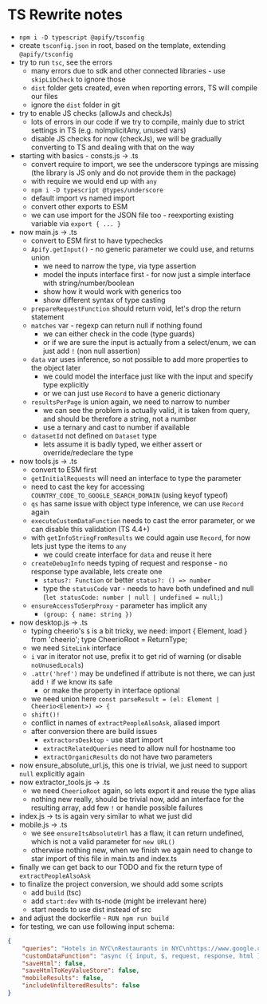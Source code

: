 TS Rewrite notes
================

- `npm i -D typescript @apify/tsconfig`
- create `tsconfig.json` in root, based on the template, extending `@apify/tsconfig`
- try to run `tsc`, see the errors
    - many errors due to sdk and other connected libraries - use `skipLibCheck` to ignore those
    - `dist` folder gets created, even when reporting errors, TS will compile our files
    - ignore the `dist` folder in git
- try to enable JS checks (allowJs and checkJs)
    - lots of errors in our code if we try to compile, mainly due to strict settings in TS (e.g. noImplicitAny, unused vars)
    - disable JS checks for now (checkJs), we will be gradually converting to TS and dealing with that on the way
- starting with basics - consts.js -> .ts
    - convert require to import, we see the underscore typings are missing (the library is JS only and do not provide them in the package)
    - with require we would end up with `any`
    - `npm i -D typescript @types/underscore`
    - default import vs named import
    - convert other exports to ESM
    - we can use import for the JSON file too - reexporting existing variable via `export { ... }`
- now main.js -> .ts
    - convert to ESM first to have typechecks
    - `Apify.getInput()` - no generic parameter we could use, and returns union
        - we need to narrow the type, via type assertion
        - model the inputs interface first - for now just a simple interface with string/number/boolean
        - show how it would work with generics too
        - show different syntax of type casting
    - `prepareRequestFunction` should return void, let's drop the return statement
    - `matches` var - regexp can return null if nothing found
        - we can either check in the code (type guards)
        - or if we are sure the input is actually from a select/enum, we can just add `!` (non null assertion)
    - `data` var uses inference, so not possible to add more properties to the object later
        - we could model the interface just like with the input and specify type explicitly
        - or we can just use `Record` to have a generic dictionary
    - `resultsPerPage` is union again, we need to narrow to number
        - we can see the problem is actually valid, it is taken from query, and should be therefore a string, not a number
        - use a ternary and cast to number if available
    - `datasetId` not defined on `Dataset` type
        - lets assume it is badly typed, we either assert or override/redeclare the type
- now tools.js -> .ts
    - convert to ESM first
    - `getInitialRequests` will need an interface to type the parameter
    - need to cast the key for accessing `COUNTRY_CODE_TO_GOOGLE_SEARCH_DOMAIN` (using keyof typeof)
    - `qs` has same issue with object type inference, we can use `Record` again
    - `executeCustomDataFunction` needs to cast the error parameter, or we can disable this validation (TS 4.4+)
    - with `getInfoStringFromResults` we could again use `Record`, for now lets just type the items to `any`
        - we could create interface for `data` and reuse it here
    - `createDebugInfo` needs typing of request and response - no response type available, lets create one
        - `status?: Function` or better `status?: () => number`
        - type the `statusCode` var - needs to have both undefined and null (`let statusCode: number | null | undefined = null;`)
    - `ensureAccessToSerpProxy` - parameter has implicit any
        - `(group: { name: string })`
- now desktop.js -> .ts
    - typing cheerio's `$` is a bit tricky, we need:
      import { Element, load } from 'cheerio';
      type CheerioRoot = ReturnType<typeof load>;
    - we need `SiteLink` interface
    - `i` var in iterator not use, prefix it to get rid of warning (or disable `noUnusedLocals`)
    - `.attr('href')` may be undefined if attribute is not there, we can just add `!` if we know its safe
        - or make the property in interface optional
    - we need union here `const parseResult = (el: Element | Cheerio<Element>) => {`
    - `shift()!`
    - conflict in names of `extractPeopleAlsoAsk`, aliased import
    - after conversion there are build issues
        - `extractorsDesktop` - use start import
        - `extractRelatedQueries` need to allow null for hostname too
        - `extractOrganicResults` do not have two parameters
- now ensure_absolute_url.js, this one is trivial, we just need to support `null` explicitly again
- now extractor_tools.js -> .ts
    - we need `CheerioRoot` again, so lets export it and reuse the type alias
    - nothing new really, should be trivial now, add an interface for the resulting array, add few `!` or handle possible failures
- index.js -> ts is again very similar to what we just did
- mobile.js -> .ts
    - we see `ensureItsAbsoluteUrl` has a flaw, it can return undefined, which is not a valid parameter for `new URL()`
    - otherwise nothing new, when we finish we again need to change to star import of this file in main.ts and index.ts
- finally we can get back to our TODO and fix the return type of `extractPeopleAlsoAsk`
- to finalize the project conversion, we should add some scripts
    - add b`uild` (tsc)
    - add `start:dev` with ts-node (might be irrelevant here)
    - start needs to use dist instead of src
- and adjust the dockerfile - `RUN npm run build`
- for testing, we can use following input schema:

```json
{
    "queries": "Hotels in NYC\nRestaurants in NYC\nhttps://www.google.com/search?q=restaurants+in+NYC",
    "customDataFunction": "async ({ input, $, request, response, html }) => {\n  return {\n    pageTitle: $('title').text(),\n  };\n};",
    "saveHtml": false,
    "saveHtmlToKeyValueStore": false,
    "mobileResults": false,
    "includeUnfilteredResults": false
}
```
